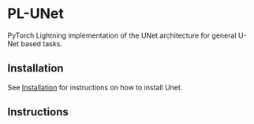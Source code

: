 # PL-UNet

PyTorch Lightning implementation of the UNet architecture for general U-Net based tasks.

## Installation

See [Installation](docs/Installation.md) for instructions on how to install Unet.

## Instructions


